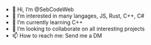- 👋 Hi, I’m @SebCodeWeb
- 👀 I’m interested in many langages, JS, Rust, C++, C#
- 🌱 I’m currently learning C++
- 💞️ I’m looking to collaborate on all interesting projects
- 📫 How to reach me: Send me a DM

<!---
SebCodeWeb/SebCodeWeb is a ✨ special ✨ repository because its `README.md` (this file) appears on your GitHub profile.
You can click the Preview link to take a look at your changes.
--->
